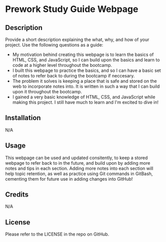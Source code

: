# Prework Study Guide Webpage


## Description

Provide a short description explaining the what, why, and how of your project. Use the following questions as a guide:

- My motivation behind creating this webpage is to learn the basics of HTML, CSS, and JavaScript, so I can build upon the basics and learn to code at a higher level throughout the bootcamp.
- I built this webpage to practice the basics, and so I can have a basic set of notes to refer back to during the bootcamp if neccesary.
- The problem it solves is keeping a place that is safe and stored on the web to incorporate notes into. It is written in such a way that I can build upon it throughout the bootcamp.
- I gained a very basic knowledge of HTML, CSS, and JavaScript while making this project. I still have much to learn and I'm excited to dive in!

## Installation

N/A

## Usage

This webpage can be used and updated consitently, to keep a stored webpage to refer back to in the future, and build upon by adding more notes and tips in each section. Adding more notes into each section will help topic retention, as well as practice using Git commands in GitBash, cementing them for future use in adding changes into GitHub!

## Credits

N/A

## License

Please refer to the LICENSE in the repo on GitHub.
